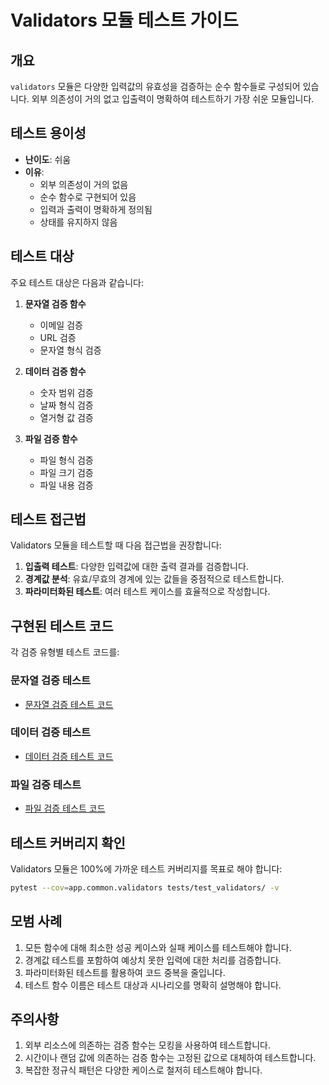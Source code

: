 # Validators 모듈 테스트 가이드

## 개요

`validators` 모듈은 다양한 입력값의 유효성을 검증하는 순수 함수들로 구성되어 있습니다. 외부 의존성이 거의 없고 입출력이 명확하여 테스트하기 가장 쉬운 모듈입니다.

## 테스트 용이성

- **난이도**: 쉬움
- **이유**:
  - 외부 의존성이 거의 없음
  - 순수 함수로 구현되어 있음
  - 입력과 출력이 명확하게 정의됨
  - 상태를 유지하지 않음

## 테스트 대상

주요 테스트 대상은 다음과 같습니다:

1. **문자열 검증 함수**
   - 이메일 검증
   - URL 검증
   - 문자열 형식 검증

2. **데이터 검증 함수**
   - 숫자 범위 검증
   - 날짜 형식 검증
   - 열거형 값 검증

3. **파일 검증 함수**
   - 파일 형식 검증
   - 파일 크기 검증
   - 파일 내용 검증

## 테스트 접근법

Validators 모듈을 테스트할 때 다음 접근법을 권장합니다:

1. **입출력 테스트**: 다양한 입력값에 대한 출력 결과를 검증합니다.
2. **경계값 분석**: 유효/무효의 경계에 있는 값들을 중점적으로 테스트합니다.
3. **파라미터화된 테스트**: 여러 테스트 케이스를 효율적으로 작성합니다.

## 구현된 테스트 코드

각 검증 유형별 테스트 코드를:

### 문자열 검증 테스트

- [문자열 검증 테스트 코드](../../../tests/test_validators/test_string_validators.py)

### 데이터 검증 테스트

- [데이터 검증 테스트 코드](../../../tests/test_validators/test_data_validators.py)

### 파일 검증 테스트

- [파일 검증 테스트 코드](../../../tests/test_validators/test_file_validators.py)

## 테스트 커버리지 확인

Validators 모듈은 100%에 가까운 테스트 커버리지를 목표로 해야 합니다:

```bash
pytest --cov=app.common.validators tests/test_validators/ -v
```

## 모범 사례

1. 모든 함수에 대해 최소한 성공 케이스와 실패 케이스를 테스트해야 합니다.
2. 경계값 테스트를 포함하여 예상치 못한 입력에 대한 처리를 검증합니다.
3. 파라미터화된 테스트를 활용하여 코드 중복을 줄입니다.
4. 테스트 함수 이름은 테스트 대상과 시나리오를 명확히 설명해야 합니다.

## 주의사항

1. 외부 리소스에 의존하는 검증 함수는 모킹을 사용하여 테스트합니다.
2. 시간이나 랜덤 값에 의존하는 검증 함수는 고정된 값으로 대체하여 테스트합니다.
3. 복잡한 정규식 패턴은 다양한 케이스로 철저히 테스트해야 합니다.
